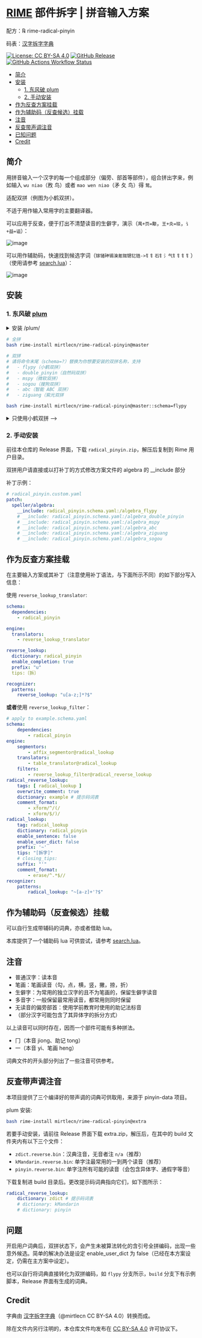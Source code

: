# [RIME](https://rime.im/) 部件拆字 | 拼音输入方案

配方：℞ rime-radical-pinyin

码表：[汉字拆字字典](https://github.com/mirtlecn/chaizi-re)

[![License: CC BY-SA 4.0](https://img.shields.io/badge/License-CC%20BY--SA%204.0-lightgrey.svg)](https://creativecommons.org/licenses/by-sa/4.0/)
[![GitHub Release](https://img.shields.io/github/v/release/mirtlecn/rime-radical-pinyin)](https://github.com/mirtlecn/rime-radical-pinyin/releases/latest)
[![GitHub Actions Workflow Status](https://img.shields.io/github/actions/workflow/status/mirtlecn/rime-radical-pinyin/build.yml)](https://github.com/mirtlecn/rime-radical-pinyin/actions/workflows/build.yml)

<!-- TOC -->

- [简介](#简介)
- [安装](#安装)
    - [1. 东风破 plum](#1-东风破-plum)
    - [2. 手动安装](#2-手动安装)
- [作为反查方案挂载](#作为反查方案挂载)
- [作为辅助码（反查候选）挂载](#作为辅助码反查候选挂载)
- [注音](#注音)
- [反查带声调注音](#反查带声调注音)
- [已知问题](#问题)
- [Credit](#credit)

<!-- /TOC -->

## 简介

用拼音输入一个汉字的每一个组成部分（偏旁、部首等部件），组合拼出字来，例如输入 `wu niao`（敄 鸟）或者 `mao wen niao`（矛 夂 鸟）得 `鹜`。

适配双拼（例图为小鹤双拼）。

不适于用作输入常用字的主要翻译器。

可以应用于反查，便于打出不清楚读音的生僻字，演示（`禺+页=颙`，`王+炎=琰`，`讠+益=谥`）：

![image](res/reverse.gif)

可以用作辅助码，快速找到候选字词（`镓锗砷锡溴氪铷锶钇锆->钅钅石钅氵气钅钅钅钅`）（使用请参考 [search.lua](https://github.com/mirtlecn/rime-radical-pinyin/blob/extra/search.lua.md)）：

![image](res/fuma.gif)

## 安装

### 1. 东风破 [plum](https://github.com/rime/plum)

<details>

<summary>安装 /plum/ </summary>

```bash
# install git first

cd ~
git clone https://github.com/rime/plum.git

# use plum install stroke to default location
cd ~/plum
bash rime-install stroke

# or install to a sepcific folder
cd ~/plum
rime_dir='D:/RIME' bash rime-install stroke
```

</details>

```bash
# 全拼
bash rime-install mirtlecn/rime-radical-pinyin@master

# 双拼
# 请将命令末尾（schema=?）替换为你想要安装的双拼名称，支持
#   - flypy（小鹤双拼）
#   - double_pinyin（自然码双拼）
#   - mspy（微软双拼）
#   - sogou（搜狗双拼）
#   - abc（智能 ABC 双拼）
#   - ziguang（紫光双拼

bash rime-install mirtlecn/rime-radical-pinyin@master::schema=flypy
```

<details>

<summary>只使用小鹤双拼 --></summary>

```bash
bash rime-install mirtlecn/rime-radical-pinyin@flypy
```

</details>


### 2. 手动安装

前往本仓库的 Release 界面，下载 `radical_pinyin.zip`，解压后复制到 Rime 用户目录。

双拼用户请直接或以打补丁的方式修改方案文件的 algebra 的 __include 部分

补丁示例：

```yaml
# radical_pinyin.custom.yaml
patch:
  speller/algebra:
    __include: radical_pinyin.schema.yaml:/algebra_flypy
    # __include: radical_pinyin.schema.yaml:/algebra_double_pinyin
    # __include: radical_pinyin.schema.yaml:/algebra_mspy
    # __include: radical_pinyin.schema.yaml:/algebra_abc
    # __include: radical_pinyin.schema.yaml:/algebra_ziguang
    # __include: radical_pinyin.schema.yaml:/algebra_sogou
```

## 作为反查方案挂载

在主要输入方案或其补丁（注意使用补丁语法，与下面所示不同）的如下部分写入信息：

使用 `reverse_lookup_translator`:

```yaml
schema:
  dependencies:
    - radical_pinyin

engine:
  translators:
    - reverse_lookup_translator

reverse_lookup:
  dictionary: radical_pinyin
  enable_completion: true
  prefix: "u"
  tips:〔拆〕

recognizer:
  patterns:
    reverse_lookup: "u[a-z;]*?$"
```

**或者**使用 `reverse_lookup_filter`：

```yaml
# apply to example.schema.yaml
schema:
    dependencies:
        - radical_pinyin
engine:
    segmentors:
        - affix_segmentor@radical_lookup
    translators:
        - table_translator@radical_lookup
    filters:
        - reverse_lookup_filter@radical_reverse_lookup
radical_reverse_lookup:
    tags: [ radical_lookup ]
    overwrite_comment: true
    dictionary: example # 提示码词表
    comment_format:
        - xform/^/(/
        - xform/$/)/
radical_lookup:
    tag: radical_lookup
    dictionary: radical_pinyin
    enable_sentence: false
    enable_user_dict: false
    prefix: '~'
    tips: "[拆字]"
    # closing_tips:
    suffix: "'"
    comment_format:
        - erase/^.*$//
recognizer:
    patterns:
        radical_lookup: "~[a-z]+'?$"
```

## 作为辅助码（反查候选）挂载

可以自行生成带辅码的词典，亦或者借助 lua。

本库提供了一个辅助码 lua 可供尝试，请参考 [search.lua](https://github.com/mirtlecn/rime-radical-pinyin/blob/extra/search.lua.md)。

## 注音

- 普通汉字：读本音
- 笔画：笔画读音（勾，点，横，竖，撇，捺，折）
- 生僻字：为常用的独立汉字的且不为笔画的，保留生僻字读音
- 多音字：一般保留最常用读音，都常用则同时保留
- 无读音的偏旁部首：使用学前教育时使用的助记法标音
- （部分汉字可能包含了其异体字的拆分方式）

以上读音可以同时存在，因而一个部件可能有多种拼法。

- 冂（本音 jiong、助记 tong）
- 一（本音 yi、笔画 heng）

词典文件的开头部分列出了一些注音可供参考。

## 反查带声调注音

本项目提供了三个编译好的带声调的词典可供取用，来源于 pinyin-data 项目。

plum 安装:

```bash
bash rime-install mirtlecn/rime-radical-pinyin@extra
```

若要手动安装，请前往 Release 界面下载 extra.zip，解压后，在其中的 build 文件夹内有以下三个文件：

- `zdict.reverse.bin`：汉典注音，无音者注 `n/a`（推荐）
- `kMandarin.reverse.bin`: 单字注最常用的一到两个读音（推荐）
- `pinyin.reverse.bin`: 单字注所有可能的读音（会包含异体字、通假字等音）

下载复制进 build 目录后。更改提示码词典指向它们，如下图所示：

```yaml
radical_reverse_lookup:
    dictionary: zdict # 提示码词表
    # dictionary: kMandarin
    # dictionary: pinyin
```

## 问题

开启用户词典后，双拼状态下，会产生未被算法转化的含引号全拼编码，出现一些意外候选。简单的解决办法是设定 enable_user_dict 为 false（已经在本方案设定，仍需在主方案中设定）。

也可以自行将词典直接转化为双拼编码，如 `flypy` 分支所示，`build` 分支下有示例脚本，Release 界面有生成的词典。

## Credit

字典由 [汉字拆字字典](https://github.com/mirtlecn/chaizi-re)（@mirtlecn CC BY-SA 4.0）转换而成。

除在文件内另行注明的，本仓库文件均发布在 [CC BY-SA 4.0](https://creativecommons.org/licenses/by-sa/4.0/) 许可协议下。
